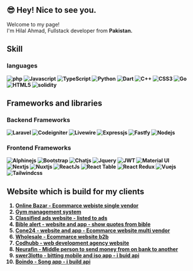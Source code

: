 ## 😎 Hey! Nice to see you.

Welcome to my page! <br />
I'm Hilal Ahmad, Fullstack developer  from <b>Pakistan<b>.

## Skill

### languages
![php](https://img.shields.io/badge/PHP-777BB4?style=for-the-badge&logo=php&logoColor=white)
![Javascript](https://img.shields.io/badge/JavaScript-323330?style=for-the-badge&logo=javascript&logoColor=F7DF1E)
![TypeScript](https://img.shields.io/badge/TypeScript-007ACC?style=for-the-badge&logo=typescript&logoColor=white)
![Python](https://img.shields.io/badge/Python-FFD43B?style=for-the-badge&logo=python&logoColor=blue)
![Dart](https://img.shields.io/badge/Dart-0175C2?style=for-the-badge&logo=dart&logoColor=white) 
![C++](https://img.shields.io/badge/C%2B%2B-00599C?style=for-the-badge&logo=c%2B%2B&logoColor=white) 
![CSS3](https://img.shields.io/badge/CSS3-1572B6?style=for-the-badge&logo=css3&logoColor=white) 
![Go](https://img.shields.io/badge/Go-00ADD8?style=for-the-badge&logo=go&logoColor=white)
![HTML5](https://img.shields.io/badge/HTML5-E34F26?style=for-the-badge&logo=html5&logoColor=white)
![solidity](https://img.shields.io/badge/Solidity-e6e6e6?style=for-the-badge&logo=solidity&logoColor=black)


## Frameworks and libraries

### Backend Frameworks

![Laravel](https://img.shields.io/badge/Laravel-FF2D20?style=for-the-badge&logo=laravel&logoColor=white)
![Codeigniter](https://img.shields.io/badge/Codeigniter-EF4223?style=for-the-badge&logo=codeigniter&logoColor=white)
![Livewire](https://img.shields.io/badge/livewire-4e56a6?style=for-the-badge&logo=livewire&logoColor=white)
![Expressjs](https://img.shields.io/badge/Express%20js-000000?style=for-the-badge&logo=express&logoColor=white)
![Fastfy](https://img.shields.io/badge/fastify-202020?style=for-the-badge&logo=fastify&logoColor=white)
![Nodejs](https://img.shields.io/badge/Node%20js-339933?style=for-the-badge&logo=nodedotjs&logoColor=white)

### Frontend Frameworks
 
![Alphinejs](https://img.shields.io/badge/Alpine%20JS-8BC0D0?style=for-the-badge&logo=alpinedotjs&logoColor=black)
![Bootstrap](https://img.shields.io/badge/Bootstrap-563D7C?style=for-the-badge&logo=bootstrap&logoColor=white)
![Chatjs](https://img.shields.io/badge/Chart%20js-FF6384?style=for-the-badge&logo=chartdotjs&logoColor=white) 
![Jquery](https://img.shields.io/badge/jQuery-0769AD?style=for-the-badge&logo=jquery&logoColor=white)
![JWT](https://img.shields.io/badge/JWT-000000?style=for-the-badge&logo=JSON%20web%20tokens&logoColor=white)
![Material UI](https://img.shields.io/badge/Material%20UI-007FFF?style=for-the-badge&logo=mui&logoColor=white)
![Nextjs](https://img.shields.io/badge/next%20js-000000?style=for-the-badge&logo=nextdotjs&logoColor=white)
![Nuxtjs](https://img.shields.io/badge/nuxt%20js-00C58E?style=for-the-badge&logo=nuxtdotjs&logoColor=white)
![ReactJs](https://img.shields.io/badge/React-20232A?style=for-the-badge&logo=react&logoColor=61DAFB)
![React Table](https://img.shields.io/badge/react%20table-FF4154?style=for-the-badge&logo=react%20table&logoColor=white)
![React Redux](https://img.shields.io/badge/Redux-593D88?style=for-the-badge&logo=redux&logoColor=white)
![Vuejs](https://img.shields.io/badge/Vue%20js-35495E?style=for-the-badge&logo=vuedotjs&logoColor=4FC08D)
![Tailwindcss](https://img.shields.io/badge/Tailwind_CSS-38B2AC?style=for-the-badge&logo=tailwind-css&logoColor=white)

## Website which is build for my clients

1. <a href="https://onlinebazar.tauseedzaman.com/">Online Bazar - Ecommarce webiste single vendor</a> </br>
2. <a href="https://gym.tauseedzaman.com/">Gym management system</a></br>
3. <a href="https://classifiedads.tauseedzaman.com/">Classified ads website - listed to ads</a></br>
4. <a href="https://biblealert.org/">Bible alert - website and app - show quotes from bible</a></br>
5. <a href="https://cone24.net/">Cone24 - website and app - Ecommarce website multi vendor </a></br>
6. <a href="https://wholesale.tauseedzaman.com">Wholesale - Ecommarce website b2b</a></br>
7. <a href="https://codhubb.com/">Codhubb - web development agency website</a></br>
8. <a href="https://neurafin.tauseedzaman.com/">Neurafin - Middle person to send money from on bank to another</a></br>
9. <a href="https://swer3lotto.com/"> swer3lotto - bitting mobile and iso app - i buid api</a></br>
10. <a href="https://www.admin.boindo.com/">Boindo - Song app - i build api </a> </a></br>
   
